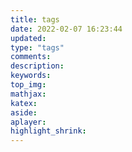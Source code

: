 ```yaml
---
title: tags
date: 2022-02-07 16:23:44
updated:
type: "tags"
comments:
description:
keywords:
top_img:
mathjax:
katex:
aside:
aplayer:
highlight_shrink:
---
```


